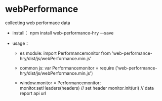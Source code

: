 # webPerformance
collecting web performace data
- install：
  npm install web-performance-hry --save

- usage：
  - es module:
    import Performancemonitor from 'web-performance-hry/dist/js/webPerformance.min.js'
  - common js:
    var Performancemonitor = require ('web-performance-hry/dist/js/webPerformance.min.js')

  - window.monitor = Performancemonitor;
    monitor.setHeaders(headers)  // set header
    monitor.init(url) // data report api url